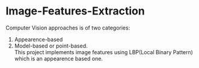 # Image-Features-Extraction
Computer Vision approaches is of two categories:<br />
1. Appearence-based<br />
2. Model-based or point-based.<br />
This project implements image features using LBP(Local Binary Pattern) which is an appearence based one.


